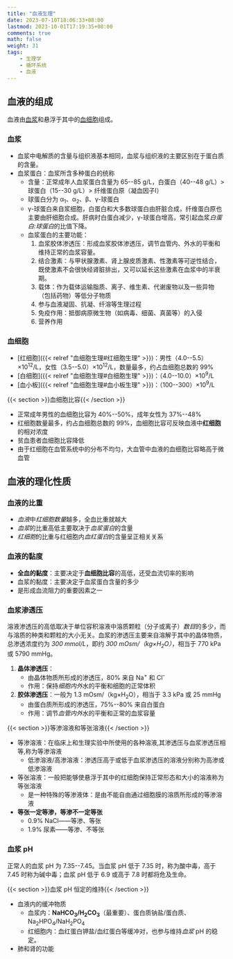 ```yaml
---
title: "血液生理"
date: 2023-07-10T18:06:33+08:00
lastmod: 2023-10-01T17:19:35+08:00
comments: true
math: false
weight: 31
tags:
    - 生理学
    - 循环系统
    - 血液
---
```


## 血液的组成

血液由[血浆](#血浆)和悬浮于其中的[血细胞](#血细胞)组成。

### 血浆

- 血浆中电解质的含量与组织液基本相同，血浆与组织液的主要区别在于蛋白质的含量。
- 血浆蛋白：血浆所含多种蛋白的统称
    - 含量：正常成年人血浆蛋白含量为 65--85 g/L，白蛋白（40--48 g/L）\> 球蛋白（15--30 g/L）\> 纤维蛋白原（凝血因子Ⅰ）
    - 球蛋白分为 α<sub>1</sub>、α<sub>2</sub>、β、γ-球蛋白
    - γ-球蛋白来自浆细胞，白蛋白和大多数球蛋白由肝脏合成，纤维蛋白原也主要由肝细胞合成。肝病时白蛋白减少，γ-球蛋白增高，常引起血浆*白蛋白:球蛋白*的比值下降。
    - 血浆蛋白的主要功能：
        1. 血浆胶体渗透压：形成血浆胶体渗透压，调节血管内、外水的平衡和维持正常的血浆容量。
        2. 结合激素：与甲状腺激素、肾上腺皮质激素、性激素等可逆性结合，既使激素不会很快经肾脏排出，又可以延长这些激素在血浆中的半衰期。
        3. 载体：作为载体运输脂质、离子、维生素、代谢废物以及一些异物（包括药物）等低分子物质
        4. 参与血液凝固、抗凝、纤溶等生理过程
        5. 免疫作用：抵御病原微生物（如病毒、细菌、真菌等）的入侵
        6. 营养作用

### 血细胞

- [红细胞]({{< relref "血细胞生理#红细胞生理" >}})：男性（4.0--5.5）×10<sup>12</sup>/L，女性（3.5--5.0）×10<sup>12</sup>/L，数量最多，约占血细胞总数的 99%
- [白细胞]({{< relref "血细胞生理#白细胞生理" >}})：（4.0--10.0）×10<sup>9</sup>/L
- [血小板]({{< relref "血细胞生理#血小板生理" >}})：（100--300）×10<sup>9</sup>/L

{{< section >}}血细胞比容{{< /section >}}

- 正常成年男性的血细胞比容为 40%--50%，成年女性为 37%--48%
- 红细胞数量最多，约占血细胞总数的 99%，血细胞比容可反映血液中**红细胞**的相对浓度
- 贫血患者血细胞比容降低
- 由于红细胞在血管系统中的分布不均匀，大血管中血液的血细胞比容略高于微血管

## 血液的理化性质

### 血液的比重

- *血液*中*红细胞数量*越多，全血比重就越大
- *血浆*的比重高低主要取决于*血浆蛋白*的含量
- *红细胞*的比重与红细胞内*血红蛋白*的含量呈正相关关系

### 血液的黏度

- **全血的黏度**：主要决定于**血细胞比容**的高低，还受血流切率的影响
- 血浆的黏度：主要决定于血浆蛋白含量的多少
- 是形成血流阻力的重要因素之一

### 血浆渗透压

溶液渗透压的高低取决于单位容积溶液中溶质颗粒（分子或离子）*数目*的多少，而与溶质的种类和颗粒的大小无关。血浆的渗透压主要来自溶解于其中的晶体物质，总渗透浓度约为 *300 mmol/L*，即约 *300 mOsm/（kg×H<sub>2</sub>O）*，相当于 770 kPa 或 5790 mmHg。

1. **晶体渗透压**：
    - 由晶体物质所形成的渗透压，80% 来自 Na<sup>+</sup> 和 Cl<sup>-</sup>
    - 作用：保持*细胞内外*水的平衡和细胞的正常体积
2. **胶体渗透压**：一般为 1.3 mOsm/（kg×H<sub>2</sub>O），相当于 3.3 kPa 或 25 mmHg
    - 由蛋白质所形成的渗透压，75%--80% 来自白蛋白
    - 作用：调节*血管内外*水的平衡和正常的血浆容量

{{< section >}}等渗溶液和等张溶液{{< /section >}}

- 等渗溶液：在临床上和生理实验中所使用的各种溶液,其渗透压与血浆渗透压相等,称为等渗溶液
    - 低渗溶液/高渗溶液：渗透压高于或低于血浆渗透压的溶液分别称为高渗或低渗溶液
- 等张溶液：一般把能够使悬浮于其中的红细胞保持正常形态和大小的溶液称为等张溶液
    - 是一种特殊的等渗液体：是由不能自由通过细胞膜的溶质所形成的等渗溶液
- **等张一定等渗，等渗不一定等张**
    - 0.9% NaCl——等渗、等张
    - 1.9% 尿素——等渗、不等张

### 血浆 pH

正常人的血浆 pH 为 7.35--7.45。当血浆 pH 低于 7.35 时，称为酸中毒，高于 7.45 时称为碱中毒；血浆 pH 低于 6.9 或高于 7.8 时都将危及生命。

{{< section >}}血浆 pH 恒定的维持{{< /section >}}

- 血液内的缓冲物质
    - 血浆内：**NaHCO<sub>3</sub>/H<sub>2</sub>CO<sub>3</sub>**（最重要）、蛋白质钠盐/蛋白质、Na<sub>2</sub>HPO<sub>4</sub>/NaH<sub>2</sub>PO<sub>4</sub>
    - 红细胞内：血红蛋白钾盐/血红蛋白等缓冲对，也参与维持*血浆* pH 的稳定。
- 肺和肾的功能
